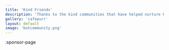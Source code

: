 ```yaml
---
title: 'Kind Friends'
description: 'Thanks to the kind communities that have helped nurture Kind Robots'
gallery: 'cafepurr'
layout: default
image: 'botcommunity.png'
---
```


:sponsor-page
